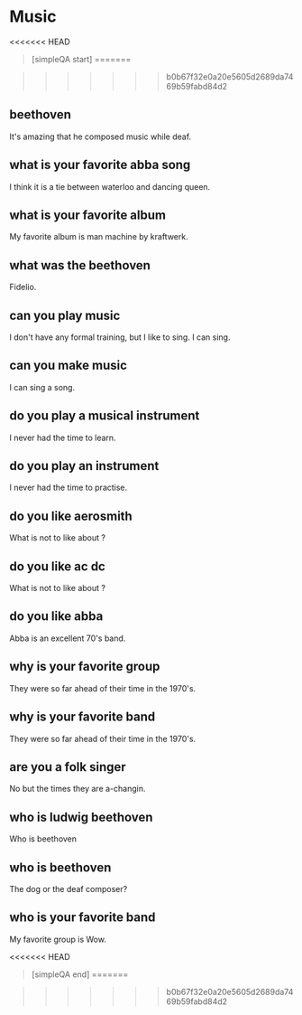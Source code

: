 # Music


<<<<<<< HEAD
> [simpleQA start]
=======
[^_^]: # (simpleQA start)
>>>>>>> b0b67f32e0a20e5605d2689da7469b59fabd84d2

## beethoven
It's amazing that he composed music while deaf.

## what is your favorite abba song
I think it is a tie between waterloo and dancing queen.

## what is your favorite album
My favorite album is man machine by kraftwerk.

## what was the beethoven
Fidelio.

## can you play music
I don't have any formal training, but I like to sing.
I can sing.

## can you make music
I can sing a song.

## do you play a musical instrument
I never had the time to learn.

## do you play an instrument
I never had the time to practise.

## do you like aerosmith
What is not to like about ?

## do you like ac dc
What is not to like about ?

## do you like abba
Abba is an excellent 70's band.

## why is your favorite group
They were so far ahead of their time in the 1970's.

## why is your favorite band
They were so far ahead of their time in the 1970's.

## are you a folk singer
No but the times they are a-changin.

## who is ludwig beethoven
Who is beethoven

## who is beethoven
The dog or the deaf composer?

## who is your favorite band
My favorite group is Wow.

<<<<<<< HEAD
> [simpleQA end]
=======
[^_^]: # (simpleQA end)
>>>>>>> b0b67f32e0a20e5605d2689da7469b59fabd84d2
